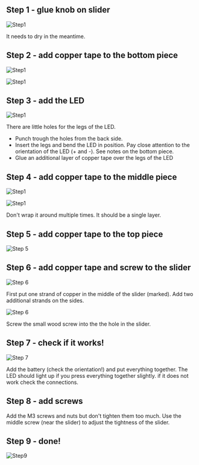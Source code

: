 ## Step 1 - glue knob on slider
![Step1](img/step1.jpg)

It needs to dry in the meantime.

## Step 2 - add copper tape to the bottom piece
![Step1](img/step2-1.jpg)

![Step1](img/step2-2.jpg)

## Step 3 - add the LED
![Step1](img/step3.jpg)

There are little holes for the legs of the LED.
- Punch trough the holes from the back side.
- Insert the legs and bend the LED in position. Pay close attention to the orientation of the LED (+ and -). See notes on the bottom piece.
- Glue an additional layer of copper tape over the legs of the LED

## Step 4 - add copper tape to the middle piece
![Step1](img/step4-1.jpg)

![Step1](img/step4-2.jpg)

Don't wrap it around multiple times. It should be a single layer.

## Step 5 - add copper tape to the top piece
![Step 5](img/step5.jpg)

## Step 6 - add copper tape and screw to the slider
![Step 6](img/step6-1.jpeg)

First put one strand of copper in the middle of the slider (marked). Add two additional strands on the sides.

![Step 6](img/step6-2.jpeg)

Screw the small wood screw into the the hole in the slider.


## Step 7 - check if it works!
![Step 7](img/step7.jpeg)

Add the battery (check the orientation!) and put everything together. The LED should light up if you press everything together slightly. if it does not work check the connections.

## Step 8 - add screws
Add the M3 screws and nuts but don't tighten them too much. Use the middle screw (near the slider) to adjust the tightness of the slider.

## Step 9 - done!
![Step9](img/step9.jpg)
